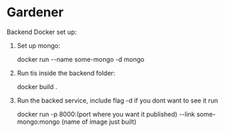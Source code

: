# Gardener
Backend Docker set up:
1. Set up mongo:
    
    docker run --name some-mongo -d mongo

2. Run tis inside the backend folder: 
    
    docker build .

3. Run the backed service, include flag -d if you dont want to see it run
    
    docker run -p 8000:(port where you want it published) --link some-mongo:mongo (name of image just built)